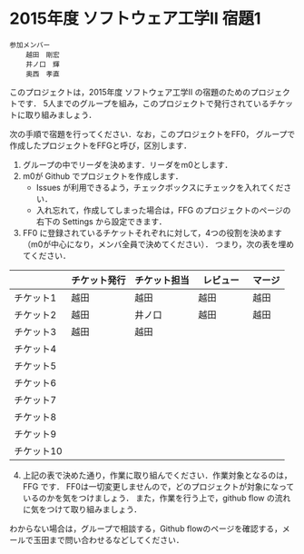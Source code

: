 # 2015年度 ソフトウェア工学II 宿題1

    参加メンバー
        越田　剛宏
        井ノ口　輝
        奥西　孝直
このプロジェクトは，2015年度 ソフトウェア工学II の宿題のためのプロジェクトです．
5人までのグループを組み，このプロジェクトで発行されているチケットに取り組みましょう．

次の手順で宿題を行ってください．なお，このプロジェクトをFF0，
グループで作成したプロジェクトをFFGと呼び，区別します．

1. グループの中でリーダを決めます．リーダをm0とします．
2. m0が Github でプロジェクトを作成します．
     * Issues が利用できるよう，チェックボックスにチェックを入れてください．
     * 入れ忘れて，作成してしまった場合は，FFG のプロジェクトのページの右下の Settings から設定できます．
3. FF0 に登録されているチケットそれぞれに対して，4つの役割を決めます（m0が中心になり，メンバ全員で決めてください）．
   つまり，次の表を埋めてください．

|          | チケット発行 | チケット担当 | レビュー　| マージ |
|----------|------------|-------------|---------|--------|
| チケット1 | 越田 | 越田 | 越田 | 越田 |
| チケット2 | 越田 | 井ノ口 | 越田 | 越田 |
| チケット3 | 越田 | 越田 | | |
| チケット4 | | | | |
| チケット5 | | | | |
| チケット6 | | | | |
| チケット7 | | | | |
| チケット8 | | | | |
| チケット9 | | | | |
| チケット10 | | | | |


4. 上記の表で決めた通り，作業に取り組んでください．作業対象となるのは，FFG です．
   FF0は一切変更しませんので，どのプロジェクトが対象になっているのかを気をつけましょう．
   また，作業を行う上で，github flow の流れに気をつけて取り組みましょう．

わからない場合は，グループで相談する，Github flowのページを確認する，メールで玉田まで問い合わせるなどしてください．

